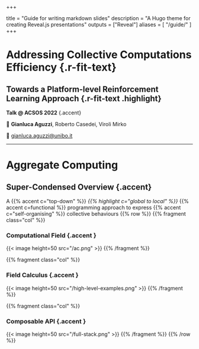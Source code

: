  
+++

title = "Guide for writing markdown slides"
description = "A Hugo theme for creating Reveal.js presentations"
outputs = ["Reveal"]
aliases = [
    "/guide/"
]
+++


# Addressing Collective Computations Efficiency {.r-fit-text}
## Towards a Platform-level Reinforcement Learning Approach {.r-fit-text .highlight}
**Talk @ ACSOS 2022** 
{.accent}

🎤 **Gianluca Aguzzi**, Roberto Casedei, Viroli Mirko

📧 [gianluca.aguzzi@unibo.it](mailto:gianluca.aguzzi@unibo.it)

---

# Aggregate Computing
## Super-Condensed Overview {.accent}
 A {{% accent c="top-down" %}} *{{% highlight c="global to local" %}}* {{% accent c=functional %}} programming approach to express {{% accent c="self-organising" %}} collective behaviours
{{% row %}}
{{% fragment class="col" %}}  
### Computational Field {.accent }
{{< image height=50 src="/ac.png"  >}} 
{{% /fragment %}}

{{% fragment class="col" %}}  
### Field Calculus {.accent }
{{< image height=50 src="/high-level-examples.png"  >}} 
{{% /fragment %}}

{{% fragment class="col" %}}  
### Composable API {.accent }
{{< image height=50 src="/full-stack.png"  >}} 
{{% /fragment %}}
{{% /row %}}